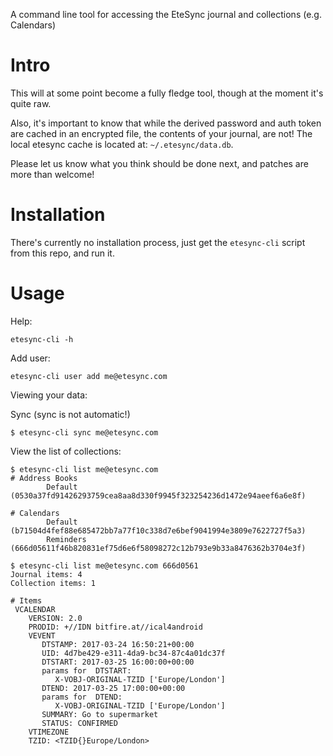 A command line tool for accessing the EteSync journal and collections (e.g. Calendars)

# Intro

This will at some point become a fully fledge tool, though at the moment it's quite raw.

Also, it's important to know that while the derived password and auth token are
cached in an encrypted file, the contents of your journal, are not! The local etesync
cache is located at: ```~/.etesync/data.db```.

Please let us know what you think should be done next, and patches are more than welcome!

# Installation

There's currently no installation process, just get the ```etesync-cli``` script from
this repo, and run it.

# Usage

Help:

```etesync-cli -h```

Add user:

```etesync-cli user add me@etesync.com```

Viewing your data:

Sync (sync is not automatic!)

```
$ etesync-cli sync me@etesync.com
```

View the list of collections:

```
$ etesync-cli list me@etesync.com
# Address Books
        Default (0530a37fd91426293759cea8aa8d330f9945f323254236d1472e94aeef6a6e8f)

# Calendars
        Default (b71504d4fef88e685472bb7a77f10c338d7e6bef9041994e3809e7622727f5a3)
        Reminders (666d05611f46b820831ef75d6e6f58098272c12b793e9b33a8476362b3704e3f)

$ etesync-cli list me@etesync.com 666d0561
Journal items: 4
Collection items: 1

# Items
 VCALENDAR
    VERSION: 2.0
    PRODID: +//IDN bitfire.at//ical4android
    VEVENT
       DTSTAMP: 2017-03-24 16:50:21+00:00
       UID: 4d7be429-e311-4da9-bc34-87c4a01dc37f
       DTSTART: 2017-03-25 16:00:00+00:00
       params for  DTSTART:
          X-VOBJ-ORIGINAL-TZID ['Europe/London']
       DTEND: 2017-03-25 17:00:00+00:00
       params for  DTEND:
          X-VOBJ-ORIGINAL-TZID ['Europe/London']
       SUMMARY: Go to supermarket
       STATUS: CONFIRMED
    VTIMEZONE
    TZID: <TZID{}Europe/London>
```
